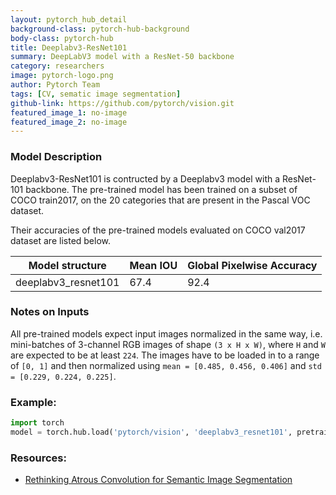 ```yaml
---
layout: pytorch_hub_detail
background-class: pytorch-hub-background
body-class: pytorch-hub
title: Deeplabv3-ResNet101
summary: DeepLabV3 model with a ResNet-50 backbone
category: researchers
image: pytorch-logo.png
author: Pytorch Team
tags: [CV, sematic image segmentation]
github-link: https://github.com/pytorch/vision.git
featured_image_1: no-image
featured_image_2: no-image
---
```


### Model Description

Deeplabv3-ResNet101 is contructed by a Deeplabv3 model with a ResNet-101 backbone. 
The pre-trained model has been trained on a subset of COCO train2017, on the 20 categories that are present in the Pascal VOC dataset. 

Their accuracies of the pre-trained models evaluated on COCO val2017 dataset are listed below.

|    Model structure  |   Mean IOU  | Global Pixelwise Accuracy |
| ------------------- | ----------- | --------------------------|
| deeplabv3_resnet101 |   67.4      |   92.4                    |

### Notes on Inputs

All pre-trained models expect input images normalized in the same way,
i.e. mini-batches of 3-channel RGB images of shape `(3 x H x W)`, where `H` and `W` are expected to be at least `224`.
The images have to be loaded in to a range of `[0, 1]` and then normalized using `mean = [0.485, 0.456, 0.406]`
and `std = [0.229, 0.224, 0.225]`.

### Example:

```python
import torch
model = torch.hub.load('pytorch/vision', 'deeplabv3_resnet101', pretrained=True)
```

### Resources:

 - [Rethinking Atrous Convolution for Semantic Image Segmentation](https://arxiv.org/abs/1706.05587)
